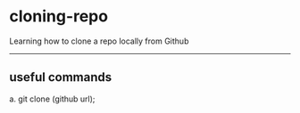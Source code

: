 # cloning-repo
Learning how to clone a repo locally from Github

---

## useful commands  

a. git clone (github url);